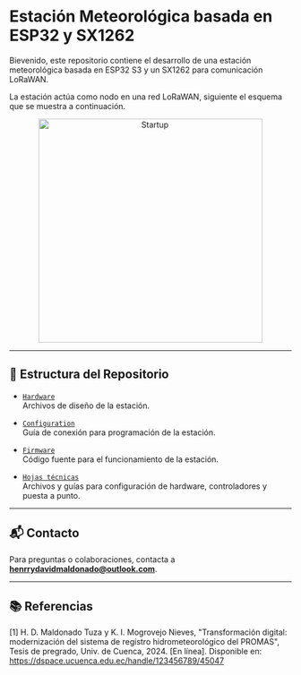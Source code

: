 # Estación Meteorológica basada en ESP32 y SX1262

Bievenido, este repositorio contiene el desarrollo de una estación meteorológica basada en ESP32 S3 y un SX1262 para comunicación LoRaWAN. 

La estación actúa como nodo en una red LoRaWAN, siguiente el esquema que se muestra a continuación.

<p align="center">
  <img src="" alt="Startup" width="400"/>
</p> 

---

## 📂 Estructura del Repositorio

- [`Hardware`](./Hardware)  
  Archivos de diseño de la estación. 

- [`Configuration`](./Configuration)  
  Guía de conexión para programación de la estación. 

- [`Firmware`](./Firmware)  
  Código fuente para el funcionamiento de la estación. 

- [`Hojas técnicas`](./Docs)  
  Archivos y guías para configuración de hardware, controladores y puesta a punto.

---

## 📬 Contacto

Para preguntas o colaboraciones, contacta a **henrrydavidmaldonado@outlook.com**.

---

## 📚 Referencias


[1] H. D. Maldonado Tuza y K. I. Mogrovejo Nieves, "Transformación digital: modernización del sistema de registro hidrometeorológico del PROMAS", Tesis de pregrado, Univ. de Cuenca, 2024. [En línea]. Disponible en: https://dspace.ucuenca.edu.ec/handle/123456789/45047
